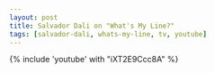 ```yaml
---
layout: post
title: Salvador Dali on "What's My Line?"
tags: [salvador-dali, whats-my-line, tv, youtube]
---
```

{% include 'youtube' with "iXT2E9Ccc8A" %}